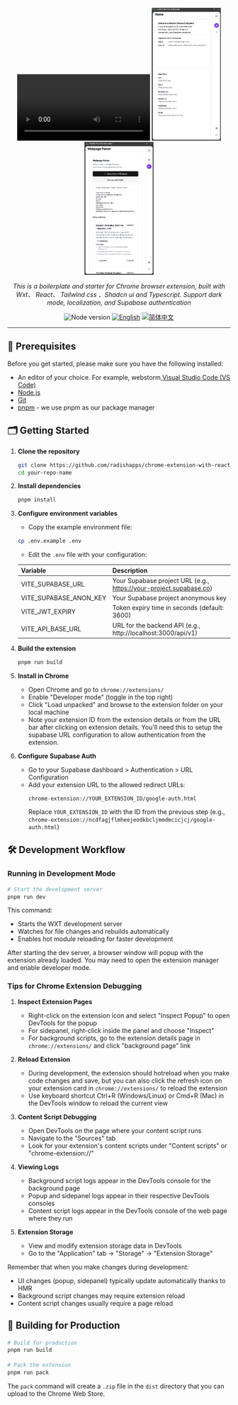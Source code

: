 <p align="center">
   <video src="demo/demo.mp4"></video>
  <img src="demo/demo.png" height="300" alt="AgentGPT Logo"/>
  <img src="demo/demo2.png" height="300" alt="AgentGPT Logo"/>
</p>
<p align="center">
  <em>This is a boilerplate and starter for Chrome browser extension, built with Wxt、 React、 Tailwind css 、Shadcn ui and Typescript.
Support dark mode, localization, and Supabase authentication </em>
</p>
<p align="center">
    <img alt="Node version" src="https://img.shields.io/static/v1?label=node&message=%20%3E=18&logo=node.js&color=2334D058" />
      <a href="#"><img src="https://img.shields.io/badge/lang-English-blue.svg" alt="English"></a>
  <a href="#"><img src="https://img.shields.io/badge/lang-简体中文-red.svg" alt="简体中文"></a>
</p>

---

## 🔐 Prerequisites 

Before you get started, please make sure you have the following installed:

- An editor of your choice. For example, webstorm,[Visual Studio Code (VS Code)](https://code.visualstudio.com/download)
- [Node.js](https://nodejs.org/en/download)
- [Git](https://git-scm.com/downloads)
- [pnpm](https://pnpm.io/installation) - we use pnpm as our package manager

## 🗂️ Getting Started

1. **Clone the repository**
   ```bash
   git clone https://github.com/radishapps/chrome-extension-with-react-shadcn-tailwind-supabase.git
   cd your-repo-name
   ```

2. **Install dependencies**
   ```bash
   pnpm install
   ```

3. **Configure environment variables**
   - Copy the example environment file:
   ```bash
   cp .env.example .env
   ```
   - Edit the `.env` file with your configuration:

   | Variable | Description |
   |----------|-------------|
   | VITE_SUPABASE_URL | Your Supabase project URL (e.g., https://your-project.supabase.co) |
   | VITE_SUPABASE_ANON_KEY | Your Supabase project anonymous key |
   | VITE_JWT_EXPIRY | Token expiry time in seconds (default: 3600) |
   | VITE_API_BASE_URL | URL for the backend API (e.g., http://localhost:3000/api/v1) |

4. **Build the extension**
   ```bash
   pnpm run build
   ```

5. **Install in Chrome**
   - Open Chrome and go to `chrome://extensions/`
   - Enable "Developer mode" (toggle in the top right)
   - Click "Load unpacked" and browse to the extension folder on your local machine
   - Note your extension ID from the extension details or from the URL bar after clicking on extension details. You'll need this to setup the supabase URL configuration to allow authentication from the extension.

6. **Configure Supabase Auth**
   - Go to your Supabase dashboard > Authentication > URL Configuration
   - Add your extension URL to the allowed redirect URLs:
     ```
     chrome-extension://YOUR_EXTENSION_ID/google-auth.html
     ```
     Replace `YOUR_EXTENSION_ID` with the ID from the previous step (e.g., `chrome-extension://ncdfagjflmheejeodkbcljmmdmcicjcj/google-auth.html`)

## 🛠️ Development Workflow

### Running in Development Mode

```bash
# Start the development server
pnpm run dev
```

This command:
- Starts the WXT development server
- Watches for file changes and rebuilds automatically
- Enables hot module reloading for faster development

After starting the dev server, a browser window will popup with the extension already loaded. You may need to open the extension manager and enable developer mode.

### Tips for Chrome Extension Debugging

1. **Inspect Extension Pages**
   - Right-click on the extension icon and select "Inspect Popup" to open DevTools for the popup
   - For sidepanel, right-click inside the panel and choose "Inspect" 
   - For background scripts, go to the extension details page in `chrome://extensions/` and click "background page" link

2. **Reload Extension**
   - During development, the extension should hotreload when you make code changes and save, but you can also click the refresh icon on your extension card in `chrome://extensions/` to reload the extension
   - Use keyboard shortcut Ctrl+R (Windows/Linux) or Cmd+R (Mac) in the DevTools window to reload the current view

3. **Content Script Debugging**
   - Open DevTools on the page where your content script runs
   - Navigate to the "Sources" tab
   - Look for your extension's content scripts under "Content scripts" or "chrome-extension://"

4. **Viewing Logs**
   - Background script logs appear in the DevTools console for the background page
   - Popup and sidepanel logs appear in their respective DevTools consoles
   - Content script logs appear in the DevTools console of the web page where they run

5. **Extension Storage**
   - View and modify extension storage data in DevTools
   - Go to the "Application" tab → "Storage" → "Extension Storage"

Remember that when you make changes during development:
- UI changes (popup, sidepanel) typically update automatically thanks to HMR
- Background script changes may require extension reload
- Content script changes usually require a page reload

## 🚀 Building for Production

```bash
# Build for production
pnpm run build

# Pack the extension
pnpm run pack
```

The `pack` command will create a `.zip` file in the `dist` directory that you can upload to the Chrome Web Store.
